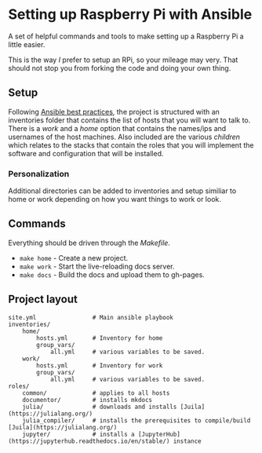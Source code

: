 # Setting up Raspberry Pi with Ansible

A set of helpful commands and tools to make setting up a Raspberry Pi a little easier.

This is the way _I_ prefer to setup an RPi, so your mileage may very.  That should not stop you from forking the code 
and doing your own thing.

## Setup
Following [Ansible best practices](https://docs.ansible.com/ansible/latest/user_guide/playbooks_best_practices.html), the project is structured 
with an inventories folder that contains the list of hosts that you will want to talk to.  There is a _work_ and a _home_ option that contains the 
names/ips and usernames of the host machines.  Also included are the various _children_ which relates to the stacks that contain the roles that you will implement the software and configuration that will be installed.

### Personalization
Additional directories can be added to inventories and setup similiar to home or work depending on how you want things to work or look.

## Commands
Everything should be driven through the _Makefile_.

* `make home` - Create a new project.
* `make work` - Start the live-reloading docs server.
* `make docs` - Build the docs and upload them to gh-pages.

## Project layout

    site.yml                # Main ansible playbook
    inventories/
        home/
            hosts.yml       # Inventory for home
            group_vars/
                all.yml     # various variables to be saved.
        work/
            hosts.yml       # Inventory for work
            group_vars/
                all.yml     # various variables to be saved.
    roles/
        common/             # applies to all hosts
        documentor/         # installs mkdocs
        julia/              # downloads and installs [Juila](https://julialang.org/)
        julia_compiler/     # installs the prerequisites to compile/build [Juila](https://julialang.org/)
        jupyter/            # installs a [JupyterHub](https://jupyterhub.readthedocs.io/en/stable/) instance